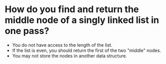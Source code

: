 # How do you find and return the middle node of a singly linked list in one pass? 
- You do not have access to the length of the list. 
- If the list is even, you should return the first of the two "middle" nodes. 
- You may not store the nodes in another data structure.